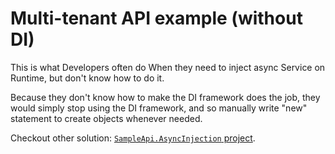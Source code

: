 # Multi-tenant API example (without DI)

This is what Developers often do When they need to inject async Service on Runtime, but don't know how to do it.

Because they don't know how to make the DI framework does the job, they would simply stop using the DI framework, and so manually write "new" statement to create objects whenever needed.

Checkout other solution: [`SampleApi.AsyncInjection` project](../SampleApi.AsyncInjection/).
